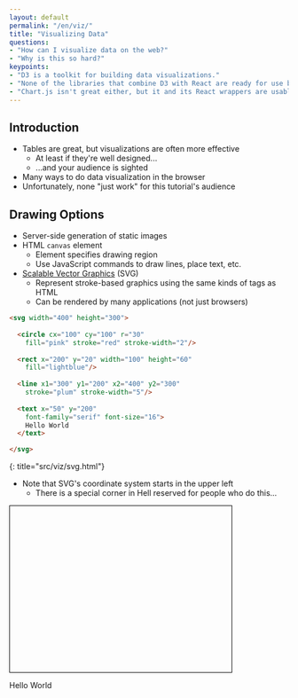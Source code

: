 ```yaml
---
layout: default
permalink: "/en/viz/"
title: "Visualizing Data"
questions:
- "How can I visualize data on the web?"
- "Why is this so hard?"
keypoints:
- "D3 is a toolkit for building data visualizations."
- "None of the libraries that combine D3 with React are ready for use by beginners yet."
- "Chart.js isn't great either, but it and its React wrappers are usable."
---
```


## Introduction

- Tables are great, but visualizations are often more effective
  - At least if they're well designed...
  - ...and your audience is sighted
- Many ways to do data visualization in the browser
- Unfortunately, none "just work" for this tutorial's audience

## Drawing Options

- Server-side generation of static images
- HTML `canvas` element
  - Element specifies drawing region
  - Use JavaScript commands to draw lines, place text, etc.
- [Scalable Vector Graphics](../gloss/#svg) (SVG)
  - Represent stroke-based graphics using the same kinds of tags as HTML
  - Can be rendered by many applications (not just browsers)

```html
<svg width="400" height="300">
      
  <circle cx="100" cy="100" r="30" 
    fill="pink" stroke="red" stroke-width="2"/>
      
  <rect x="200" y="20" width="100" height="60"
    fill="lightblue"/>
      
  <line x1="300" y1="200" x2="400" y2="300"
    stroke="plum" stroke-width="5"/>
      
  <text x="50" y="200"
    font-family="serif" font-size="16">
    Hello World
  </text>

</svg>
```
{: title="src/viz/svg.html"}

- Note that SVG's coordinate system starts in the upper left
  - There is a special corner in Hell reserved for people who do this...

<svg width="400" height="300" style="border: 1px solid black;">
      
  <circle cx="100" cy="100" r="30" 
    fill="pink" stroke="red" stroke-width="2"/>
      
  <rect x="200" y="20" width="100" height="60"
    fill="lightblue"/>
      
  <line x1="300" y1="200" x2="400" y2="300"
    stroke="plum" stroke-width="5"/>
      
  <text x="50" y="200"
    font-family="serif" font-size="16">
    Hello World
  </text>

</svg>
